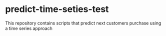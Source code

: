 # predict-time-seties-test
This repository contains scripts that predict next customers purchase using a time series approach
